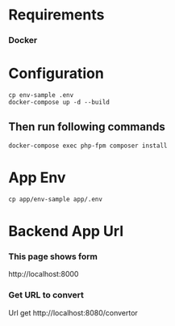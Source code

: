 
# Requirements
### Docker



# Configuration 
```
cp env-sample .env
docker-compose up -d --build
```

## Then run following commands
```
docker-compose exec php-fpm composer install
```
# App Env 
```
cp app/env-sample app/.env 
```

# Backend App Url
### This page shows form
http://localhost:8000


### Get URL to convert 
Url get http://localhost:8080/convertor


